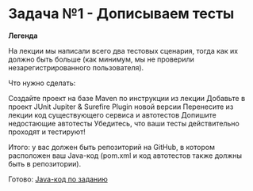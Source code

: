 # Задача №1 - Дописываем тесты

**Легенда**

На лекции мы написали всего два тестовых сценария, тогда как их должно быть больше (как минимум, мы не проверили незарегистрированного пользователя).

Что нужно сделать:

Создайте проект на базе Maven по инструкции из лекции
Добавьте в проект JUnit Jupiter & Surefire Plugin новой версии
Перенесите из лекции код существующего сервиса и автотестов
Допишите недостающие автотесты
Убедитесь, что ваши тесты действительно проходят и тестируют!

Итого: у вас должен быть репозиторий на GitHub, в котором расположен ваш Java-код (pom.xml и код автотестов также должны быть в репозитории).

Готово: [Java-код по заданию](https://github.com/Volgogradec/JAVA_04_Task2/blob/master/src/Main.java)